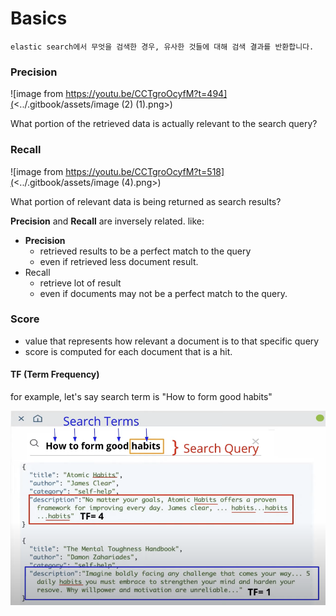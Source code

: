 # Basics

`elastic search에서 무엇을 검색한 경우, 유사한 것들에 대해 검색 결과를 반환합니다.`

### Precision

![image from https://youtu.be/CCTgroOcyfM?t=494](<../.gitbook/assets/image (2) (1).png>)

What portion of the retrieved data is actually relevant to the search query?

### Recall

![image from https://youtu.be/CCTgroOcyfM?t=518](<../.gitbook/assets/image (4).png>)

What portion of relevant data is being returned as search results?



**Precision** and **Recall** are inversely related. like:

* **Precision**
  * retrieved results to be a perfect match to the query
  * even if retrieved less document result.
* Recall
  * retrieve lot of result
  * even if documents may not be a perfect match to the query.

### Score

* value that represents how relevant a document is to that specific query
* score is computed for each document that is a hit.

#### TF (Term Frequency)

for example, let's say search term is "How to form good habits"

![](<../.gitbook/assets/image (5).png>)
